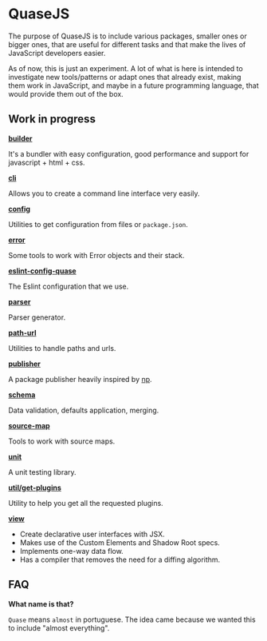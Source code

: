 # QuaseJS

The purpose of QuaseJS is to include various packages, smaller ones or bigger ones, that are useful for different tasks and that make the lives of JavaScript developers easier.

As of now, this is just an experiment. A lot of what is here is intended to investigate new tools/patterns or adapt ones that already exist, making them work in JavaScript, and maybe in a future programming language, that would provide them out of the box.

## Work in progress

**[builder](packages/builder)**

It's a bundler with easy configuration, good performance and support for javascript + html + css.

**[cli](packages/cli)**

Allows you to create a command line interface very easily.

**[config](packages/config)**

Utilities to get configuration from files or `package.json`.

**[error](packages/error)**

Some tools to work with Error objects and their stack.

**[eslint-config-quase](packages/eslint-config-quase)**

The Eslint configuration that we use.

**[parser](packages/languages/parser)**

Parser generator.

**[path-url](packages/path-url)**

Utilities to handle paths and urls.

**[publisher](packages/publisher)**

A package publisher heavily inspired by [np](https://github.com/sindresorhus/np).

**[schema](packages/schema)**

Data validation, defaults application, merging.

**[source-map](packages/source-map)**

Tools to work with source maps.

**[unit](packages/unit)**

A unit testing library.

**[util/get-plugins](packages/util/get-plugins)**

Utility to help you get all the requested plugins.

**[view](packages/view)**

- Create declarative user interfaces with JSX.
- Makes use of the Custom Elements and Shadow Root specs.
- Implements one-way data flow.
- Has a compiler that removes the need for a diffing algorithm.

## FAQ

**What name is that?**

`Quase` means `almost` in portuguese. The idea came because we wanted this to include "almost everything".
